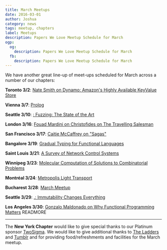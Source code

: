 ```yaml
---
title: March Meetups
date: 2016-03-01
author: Joshua
category: news
tags: meetup, chapters
label: Meetups
description: Papers We Love Meetup Schedule for March
ogp:
  og:
    description: Papers We Love Meetup Schedule for March
  fb:
    description: Papers We Love Meetup Schedule for March
---
```


We have another great line-up of meet-ups scheduled for March across a number of our chapters:

**Toronto 3/2**: [Nate Smith on Dynamo: Amazon's Highly Available KeyValue Store](http://www.meetup.com/Papers-We-Love-Toronto/events/228977227/)

**Vienna 3/7**: [Prolog](http://www.meetup.com/Papers-We-Love-Vienna/events/228178767/)

**Seattle 3/10**: [: Fuzzing: The State of the Art](http://www.meetup.com/Papers-We-Love-Seattle/events/228753723/)

**London 3/16**: [Fouad Mardini on Christofides on The Travelling Salesman](http://www.meetup.com/Papers-We-Love-London/events/229221711/)

**San Francisco 3/17**: [Caitie McCaffrey on "Sagas"](http://www.meetup.com/papers-we-love-too/events/228340935/)

**Bangalore 3/19**: [Gradual Typing for Functional Languages](http://www.meetup.com/Papers-we-love-Bangalore/events/229428090/)

**Saint Louis 3/21**: [A Survey of Network Control Systems](http://www.meetup.com/Papers-We-Love-in-saint-louis/events/226321850/)

**Winnipeg 3/23**: [Molecular Computation of Solutions to Combinatorial Problems](http://www.meetup.com/Papers-We-Love-Winnipeg/events/228524077/)

**Montréal 3/24**: [Metropolis Light Transport](http://www.meetup.com/Papers-We-Love-Montreal/events/228906777/)

**Bucharest 3/28**: [March Meetup](http://www.meetup.com/papers-we-love-bucharest/events/229578611/)

**Seattle 3/29**: [.: Immutability Changes Everything](http://www.meetup.com/Papers-We-Love-Seattle/events/229594574/)

**Los Angeles 3/30**: [Gonzalo Maldonado on Why Functional Programming Matters](http://www.meetup.com/Papers-We-Love-LA/events/229489391/)
 READMORE

---

The **New York Chapter** would like to give special thanks to our Platinum sponsor [TwoSigma](https://www.twosigma.com). We would like to give additional thanks to [The Ladders](http://dev.theladders.com) and [Tumblr](http://engineering.tumblr.com) and for providing food/refreshments and facilities for the March meetup.
